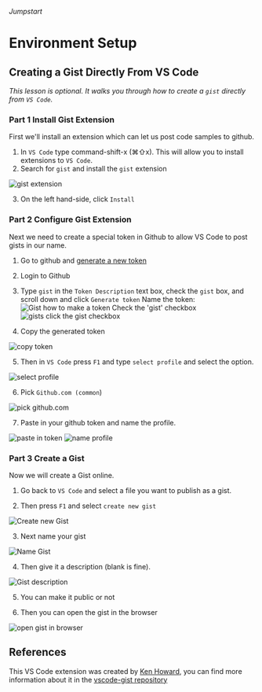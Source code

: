 _Jumpstart_

# Environment Setup

## Creating a Gist Directly From VS Code

_This lesson is optional. It walks you through how to create a `gist` directly from `VS Code`._

### Part 1 Install Gist Extension

First we'll install an extension which can let us post code samples to github.

1. In `VS Code` type command-shift-x (⌘⇧x).  This will allow you to install extensions to `VS Code`.
2. Search for `gist` and install the `gist` extension

![gist extension](images/install-gist.png)

3. On the left hand-side, click `Install`

### Part 2 Configure Gist Extension

Next we need to create a special token in Github to allow VS Code to post gists in our name.

1. Go to github and [generate a new token](https://github.com/settings/tokens/new)
2. Login to Github
3. Type `gist` in the `Token Description` text box, check the `gist` box, and scroll down and click `Generate token`
Name the token:
![Gist how to make a token](images/name-token.png)
Check the 'gist' checkbox
![gists click the gist checkbox](images/gist-token-checkbox.png)

4. Copy the generated token

![copy token](images/gist-token.png)

5. Then in `VS Code` press `F1` and type `select profile` and select the option.

![select profile](images/select-profile.png)

6. Pick `Github.com (common`)

![pick github.com](images/github.com.png)

7.  Paste in your github token and name the profile.

![paste in token](images/paste-token.png)
![name profile](images/name-profile.png)

### Part 3 Create a Gist

Now we will create a Gist online.

1. Go back to `VS Code` and select a file you want to publish as a gist.  

2. Then press `F1` and select `create new gist`

![Create new Gist](images/create-new-gist.png)

3. Next name your gist

![Name Gist](./images/name-gist.png)

4. Then give it a description (blank is fine).

![Gist description](images/gist-description.png)

5.  You can make it public or not

6.  Then you can open the gist in the browser

![open gist in browser](./images/open-in-browser.png)


## References

This VS Code extension was created by [Ken Howard](https://github.com/kenhowardpdx), you can find more information about it in the [vscode-gist repository](https://github.com/kenhowardpdx/vscode-gist)
